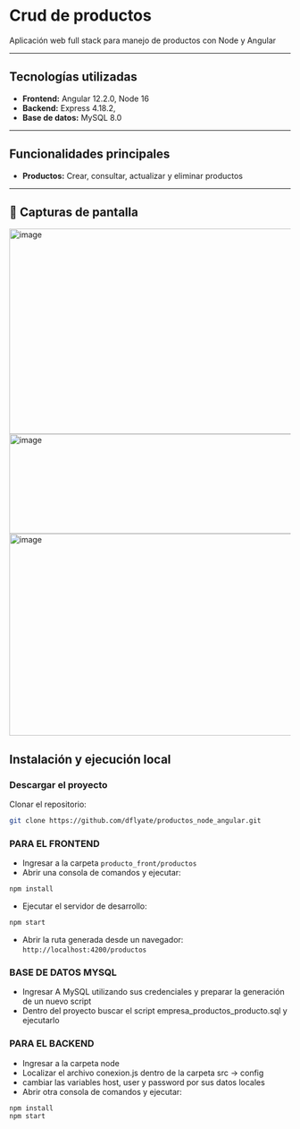# Crud de productos

Aplicación web full stack para manejo de productos con Node y Angular

---

## Tecnologías utilizadas

- **Frontend:** Angular 12.2.0, Node 16
- **Backend:** Express 4.18.2, 
- **Base de datos:** MySQL 8.0

---

## Funcionalidades principales

- **Productos:** Crear, consultar, actualizar y eliminar productos

---


## 📸 Capturas de pantalla

<img width="921" height="367" alt="image" src="https://github.com/user-attachments/assets/a734e392-3eb1-4e82-8580-e78f5279c9bc" />

<img width="921" height="178" alt="image" src="https://github.com/user-attachments/assets/6462d99a-e74a-407f-95ab-21fc3d766700" />

<img width="921" height="361" alt="image" src="https://github.com/user-attachments/assets/44219081-24d3-459f-b7f7-20c32b86b16d" />


## Instalación y ejecución local

### Descargar el proyecto

Clonar el repositorio:

```bash
git clone https://github.com/dflyate/productos_node_angular.git
```

### PARA EL FRONTEND

- Ingresar a la carpeta `producto_front/productos`
- Abrir una consola de comandos y ejecutar:

```bash
npm install
```

- Ejecutar el servidor de desarrollo:

```bash
npm start
```

- Abrir la ruta generada desde un navegador: `http://localhost:4200/productos`

  

### BASE DE DATOS MYSQL

- Ingresar A MySQL utilizando sus credenciales y preparar la generación de un nuevo script
- Dentro del proyecto buscar el script empresa_productos_producto.sql y ejecutarlo


### PARA EL BACKEND 

- Ingresar a la carpeta node
- Localizar el archivo conexion.js dentro de la carpeta src -> config
- cambiar las variables host, user y password por sus datos locales
- Abrir otra consola de comandos y ejecutar:

```bash
npm install
npm start
```


